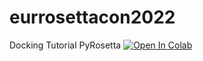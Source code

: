 # eurrosettacon2022
Docking Tutorial PyRosetta
[![Open In Colab](https://colab.research.google.com/assets/colab-badge.svg)](https://colab.research.google.com/github/engelberger/eurrosettacon2022/blob/main/ligand_docking_pyrosetta.ipynb)
